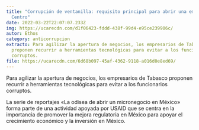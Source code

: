```yaml
---
title: "Corrupción de ventanilla: requisito principal para abrir una empresa en
  Centro"
date: 2022-03-22T22:07:07.233Z
img: https://ucarecdn.com/d1f06423-fddd-438f-99d4-e95ce239906c/
autor: Ethos
category: anticorrupcion
extracto: Para agilizar la apertura de negocios, los empresarios de Tabasco
  proponen recurrir a herramientas tecnológicas para evitar a los funcionarios
  corruptos.
file: https://ucarecdn.com/6d68b097-45af-4362-9118-a016d0e8ed69/
---
```

Para agilizar la apertura de negocios, los empresarios de Tabasco proponen recurrir a herramientas tecnológicas para evitar a los funcionarios corruptos.

La serie de reportajes «La odisea de abrir un micronegocio en México» forma parte de una actividad apoyada por USAID que se centra en la importancia de promover la mejora regulatoria en México para apoyar el crecimiento económico y la inversión en México.
